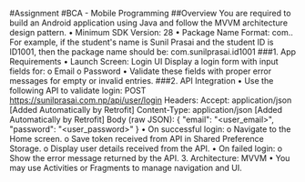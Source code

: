 #Assignment
#BCA - Mobile Programming
##Overview
You are required to build an Android application using Java and follow the MVVM
architecture design pattern.
• Minimum SDK Version: 28
• Package Name Format:
com.<firstname><lastname>.<studentid>
For example, if the student's name is Sunil Prasai and the student ID is ID1001,
then the package name should be:
com.sunilprasai.id1001
###1. App Requirements
• Launch Screen: Login UI
Display a login form with input fields for:
o Email
o Password
• Validate these fields with proper error messages for empty or invalid entries.
###2. API Integration
• Use the following API to validate login:
POST https://sunilprasai.com.np/api/user/login
Headers:
Accept: application/json [Added Automatically by Retrofit]
Content-Type: application/json [Added Automatically by Retrofit]
Body (raw JSON):
{
"email": "<user_email>",
"password": "<user_password>"
}
• On successful login:
o Navigate to the Home screen.
o Save token received from API in Shared Preference Storage.
o Display user details received from the API.
• On failed login:
o Show the error message returned by the API.
3. Architecture: MVVM
• You may use Activities or Fragments to manage navigation and UI.
